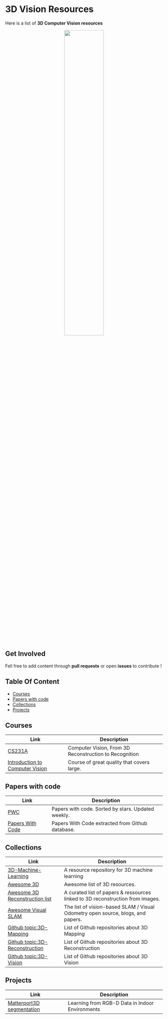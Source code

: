 # 3D Vision Resources 

Here is a list of **3D Computer Vision resources**
<p align="center">
  <img align="center" width="50%" src="https://cdn.pixabay.com/photo/2016/10/28/00/42/machine-1776925_960_720.jpg" />
<p />
  
## Get Involved
Fell free to add content through **pull requests** or open **issues** to contribute !

## Table Of Content
- [Courses](#courses)
- [Papers with code](#papers_with_code)
- [Collections](#collections)
- [Projects](#projects)

<a name="courses" />

## Courses
Link | Description
------------ | -------------
[CS231A](http://web.stanford.edu/class/cs231a/syllabus.html) | Computer Vision, From 3D Reconstruction to Recognition
[Introduction to Computer Vision](https://eu.udacity.com/course/introduction-to-computer-vision--ud810) | Course of great quality that covers large. 

<a name="papers_with_code"  />

## Papers with code
Link | Description
------------ | -------------
[PWC](https://github.com/zziz/pwc) | Papers with code. Sorted by stars. Updated weekly. 
[Papers With Code](https://paperswithcode.com/search?q=mapping) | Papers With Code extracted from Github database.

<a name="collections"  />

## Collections
Link | Description
------------ | -------------
[3D-Machine-Learning](https://github.com/timzhang642/3D-Machine-Learning) | A resource repository for 3D machine learning 
[Awesome 3D](https://github.com/taurenshaman/awesome-3d) | Awesome list of 3D resources.
[Awesome 3D Reconstruction list](https://github.com/openMVG/awesome_3DReconstruction_list) | A curated list of papers & ressources linked to 3D reconstruction from images. 
[Awesome Visual SLAM](https://github.com/tzutalin/awesome-visual-slam) | The list of vision-based SLAM / Visual Odometry open source, blogs, and papers. 
[Github topic:3D-Mapping](https://github.com/topics/3d?q=3D+mapping&unscoped_q=3D+mapping) | List of Github repositories about 3D Mapping 
[Github topic:3D-Reconstruction](https://github.com/topics/3d-reconstruction) | List of Github repositories about 3D Reconstruction
[Github topic:3D-Vision](https://github.com/search?q=3D+vision) | List of Github repositories about 3D Vision

<a name="projects"  />

## Projects
Link | Description
------------ | -------------
[Matterport3D segmentation](https://niessner.github.io/Matterport/#download) | Learning from RGB-D Data in Indoor Environments
